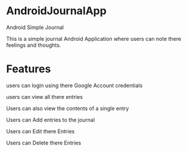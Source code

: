 # AndroidJournalApp
Android Simple Journal

This is a simple journal Android Application where users can note there feelings and thoughts.

# Features

users can login using there Google Account credentials

users can view all there entries

Users can also view the contents of a single entry

Users can Add entries to the journal

Users can Edit there Entries

Users can Delete there Entries



